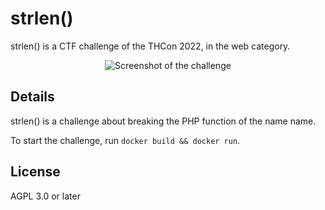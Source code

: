 # strlen()

strlen() is a CTF challenge of the THCon 2022, in the web category.

<p align="center">
  <img src="https://user-images.githubusercontent.com/48261497/215288720-e148203a-6843-4003-858b-3034a430f9be.png" alt="Screenshot of the challenge">
</p>

## Details

strlen() is a challenge about breaking the PHP function of the name name.

To start the challenge, run `docker build && docker run`.


## License

AGPL 3.0 or later
